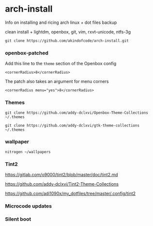 # arch-install

Info on installing and ricing arch linux + dot files backup

clean install + lightdm, openbox, git, vim, rxvt-unicode, ntfs-3g

`git clone https://github.com/akindofcode/arch-install.git`

### openbox-patched

Add this line to the `theme` section of the Openbox config

`<cornerRadius>8</cornerRadius>`

The patch also takes an argument for menu corners

`<cornerRadius menu="yes">8</cornerRadius>`

### Themes

`git clone https://github.com/addy-dclxvi/Openbox-Theme-Collections ~/.themes`

`git clone https://github.com/addy-dclxvi/gtk-theme-collections ~/.themes`

### wallpaper

`nitrogen ~/wallpapers`

### Tint2

https://gitlab.com/o9000/tint2/blob/master/doc/tint2.md

https://github.com/addy-dclxvi/Tint2-Theme-Collections

https://github.com/adi1090x/my_dotfiles/tree/master/.config/tint2

### Microcode updates

### Silent boot

